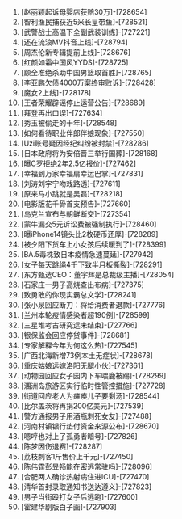 
1. [赵丽颖起诉母婴店获赔30万]-[728654]
1. [智利渔民捕获近5米长皇带鱼]-[728521]
1. [武警战士高温下全副武装训练]-[727221]
1. [还在流浪MV抖音上线]-[728794]
1. [周杰伦新专辑提前上线]-[728676]
1. [红颜如霜中国风YYDS]-[728725]
1. [顾全准绝杀助中国男篮取首胜]-[728765]
1. [李亚鹏欠债4000万案终审败诉]-[728428]
1. [魔女2上线]-[728178]
1. [王者荣耀辟谣停止运营公告]-[728689]
1. [拜登再出口误]-[727634]
1. [秀玉被偷走的十年]-[728548]
1. [如何看待职业伴郎伴娘现象]-[727550]
1. [Uzi账号疑因经纪纠纷被封禁]-[728286]
1. [日本政府将为安倍晋三举行国葬]-[728168]
1. [曝C罗拒绝2年2.5亿报价]-[727462]
1. [幸福到万家幸福扇幸运巴掌]-[727831]
1. [刘涛刘宇宁吻戏路透]-[727611]
1. [原来马小跳就是吴磊]-[728218]
1. [电影版花千骨首支预告]-[727660]
1. [乌克兰宣布与朝鲜断交]-[727354]
1. [蒙牛漏交5元诉讼费被强制执行]-[728460]
1. [曝iPhone14镜头比2枚硬币还厚]-[728289]
1. [被夕阳下货车上小女孩后续暖到了]-[728399]
1. [BA.5毒株致日本疫情急速蔓延]-[727942]
1. [女子每天跳绳4千下致半月板撕裂]-[728291]
1. [东方甄选CEO：董宇辉是总裁级主播]-[728054]
1. [石家庄一男子高烧查出布病]-[727375]
1. [致勇敢的你现实霸总文学]-[728241]
1. [张小泉回应断刀：将给消费者退款]-[727776]
1. [兰州本轮疫情感染者超190例]-[728599]
1. [三星堆考古研究远未结束]-[727766]
1. [银保监会回应停贷事件]-[728681]
1. [专家解释今年为何这么热]-[727545]
1. [广西北海新增73例本土无症状]-[728678]
1. [重庆姑娘远嫁洛阳无腿小伙]-[727361]
1. [动物园回应女子园内下车喂鹿被踢]-[728299]
1. [涠洲岛旅游区实行临时性管控措施]-[727728]
1. [街道回应老人为瘫痪儿子要剩汤]-[728544]
1. [比尔盖茨将再捐200亿美元]-[727539]
1. [警方通报男子用酒瓶刺死女友]-[727488]
1. [河南村镇银行垫付资金来源公布]-[728670]
1. [嗯哼也对上了孤勇者暗号]-[727826]
1. [陈梦因伤退赛]-[728287]
1. [荔枝刺客1斤售价上千元]-[727450]
1. [陈伟霆彭昱畅能在密逃常驻吗]-[728096]
1. [合肥两人确诊热射病住进ICU]-[727470]
1. [清华首封录取通知书送达遵义]-[727823]
1. [男子当街殴打女子后逃跑]-[727600]
1. [霍建华剧版白子画]-[727903]